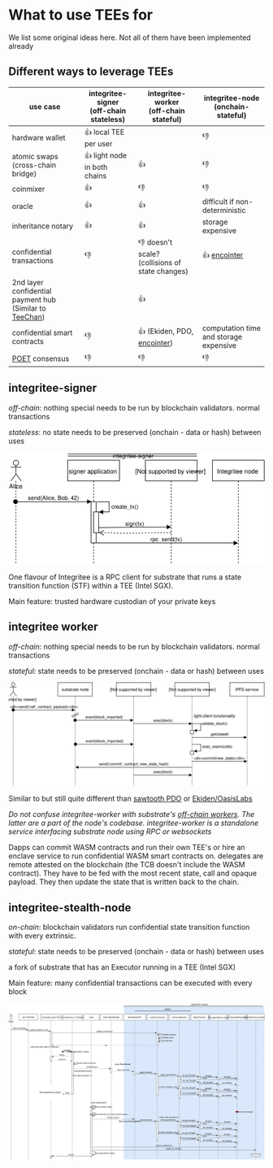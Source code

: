# What to use TEEs for

We list some original ideas here. Not all of them have been implemented already

## Different ways to leverage TEEs

| use case | integritee-signer <br>(off-chain stateless) | integritee-worker<br> (off-chain stateful) | integritee-node<br> (onchain-stateful) |
|----------|-------------------|----------------|-----------------|
|hardware wallet| :+1: local TEE per user | | :thumbsdown:|
|atomic swaps<br>(cross-chain bridge)| :+1: light node in both chains | :+1: | :thumbsdown: |
|coinmixer| :+1:  | :thumbsdown: | :thumbsdown: |
|oracle| :+1: | :+1: | difficult if non-deterministic |
|inheritance notary| :+1: | :+1: | storage expensive |
|confidential transactions| :thumbsdown: | :thumbsdown: doesn't scale? (collisions of state changes) | :+1: [encointer](https://encointer.org) |
| 2nd layer confidential payment hub (Similar to [TeeChan](https://github.com/lsds/Teechain))|  | :+1: | |
|confidential smart contracts |:thumbsdown: | :+1: (Ekiden, PDO, [encointer](https://encointer.org)) | computation time and storage expensive|
| [POET](https://sawtooth.hyperledger.org/docs/core/releases/1.0/architecture/poet.html) consensus | :thumbsdown: | :thumbsdown: | :thumbsdown: |

## integritee-signer

*off-chain*: nothing special needs to be run by blockchain validators. normal transactions

*stateless*: no state needs to be preserved (onchain - data or hash) between uses

![signer](fig/integritee-signer.svg)

One flavour of Integritee is a RPC client for substrate that runs a state transition function (STF) within a TEE (Intel SGX).

Main feature: trusted hardware custodian of your private keys

## integritee worker

*off-chain*: nothing special needs to be run by blockchain validators. normal transactions

*stateful*: state needs to be preserved (onchain - data or hash) between uses

![offchain-contract](fig/integritee-offchain-contract.svg)

Similar to but still quite different than [sawtooth PDO](https://github.com/hyperledger-labs/private-data-objects) or [Ekiden/OasisLabs](https://www.oasislabs.com/)

*Do not confuse integritee-worker with substrate's [off-chain workers](https://github.com/paritytech/substrate/pull/1942). The latter are a part of the node's codebase. integritee-worker is a standalone service interfacing substrate node using RPC or websockets*

Dapps can commit WASM contracts and run their own TEE's or hire an enclave service to run confidential WASM smart contracts on. delegates are remote attested on the blockchain (the TCB doesn't include the WASM contract). They have to be fed with the most recent state, call and opaque payload. They then update the state that is written back to the chain.

## integritee-stealth-node

*on-chain*: blockchain validators run confidential state transition function with every extrinsic.

*stateful*: state needs to be preserved (onchain - data or hash) between uses

a fork of substrate that has an Executor running in a TEE (Intel SGX)

Main feature: many confidential transactions can be executed with every block

![node](fig/integritee-stealth-node.svg)
